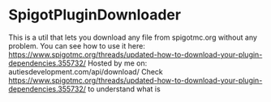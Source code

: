 # SpigotPluginDownloader
This is a util that lets you download any file from spigotmc.org without any problem. 
You can see how to use it here: https://www.spigotmc.org/threads/updated-how-to-download-your-plugin-dependencies.355732/
Hosted by me on: autiesdevelopment.com/api/download/<resourceID> 
Check https://www.spigotmc.org/threads/updated-how-to-download-your-plugin-dependencies.355732/ to understand what is <resourceID>
